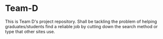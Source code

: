 # Team-D
This is Team D's project repository. Shall be tackling the problem of helping graduates/students find a reliable job by cutting down the search method or type that other sites use.
